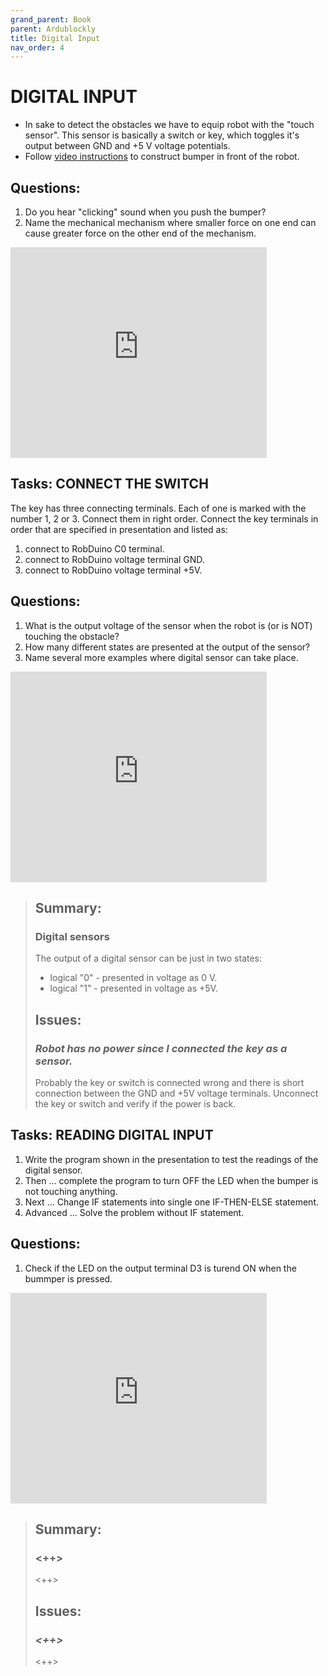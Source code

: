 ```yaml
---
grand_parent: Book
parent: Ardublockly
title: Digital Input
nav_order: 4
---
```


# DIGITAL INPUT

-   In sake to detect the obstacles we have to equip robot with the
    \"touch sensor\". This sensor is basically a switch or key, which
    toggles it\'s output between GND and +5 V voltage potentials.
-   Follow [video instructions](https://www.youtube.com/embed/eWldNxh-q2c)
    to construct bumper in front of the robot.

## Questions:

1.  Do you hear \"clicking\" sound when you push the bumper?
2.  Name the mechanical mechanism where smaller force on one end can
    cause greater force on the other end of the mechanism.

<iframe width="410" height="337" frameborder="0" src="https://www.youtube.com/embed/eWldNxh-q2c"></iframe>

## Tasks: CONNECT THE SWITCH

The key has three connecting terminals. Each of one is marked with the
number 1, 2 or 3. Connect them in right order. Connect the key terminals
in order that are specified in presentation and listed as:

1. connect to RobDuino C0 terminal.
2. connect to RobDuino voltage terminal GND.
3. connect to RobDuino voltage terminal +5V.

## Questions:

1. What is the output voltage of the sensor when the robot is (or is NOT) touching the obstacle?
2. How many different states are presented at the output of the sensor?
3. Name several more examples where digital sensor can take place.

<iframe src="https://docs.google.com/presentation/d/1Sw-3ovX36DYt9zcj6z9gESie3ZJwWLExb9KPddrw9JM/embed?authuser=0&hl=en&size=s" width="410" height="337" title="Connecting the key" frameborder="0" allowfullscreen="true" mozallowfullscreen="true" webkitallowfullscreen="true"></iframe>

<!--
![test](https://slides.googleapis.com/v1/presentations/1Sw-3ovX36DYt9zcj6z9gESie3ZJwWLExb9KPddrw9JM/pages/gb54165725_0_2}/thumbnail)
-->
> ## Summary:
> 
> ### Digital sensors
> 
> The output of a digital sensor can be just in two states:
> 
> -   logical \"0\" - presented in voltage as 0 V.
> -   logical \"1\" - presented in voltage as +5V.
> 
> ## Issues:
> 
> ### *Robot has no power since I connected the key as a sensor.*
> 
> Probably the key or switch is connected wrong and there is short connection between the GND and +5V voltage terminals. Unconnect the key or switch and verify if the power is back.

## Tasks: READING DIGITAL INPUT

1. Write the program shown in the presentation to test the readings of the digital sensor.
1. Then ... complete the program to turn OFF the LED when the bumper is not touching anything.
1. Next ... Change IF statements into single one IF-THEN-ELSE statement.
1. Advanced ... Solve the problem without IF statement.

## Questions:

1.  Check if the LED on the output terminal D3 is turend ON when the
    bummper is pressed.

<iframe src="https://docs.google.com/presentation/d/1NVtol-a0tmlgl00VwCACQIcAOOty3KYEMSgUFkf8-Aw/embed?authuser=0&hl=en&size=s" width="410" height="337" title="Testing Digital Input" frameborder="0" allowfullscreen="true" mozallowfullscreen="true" webkitallowfullscreen="true"></iframe>

> ## Summary:
> 
> ### <++>
> 
> <++>
> 
> ## Issues:
> 
> ### *<++>*
> 
> <++>  


